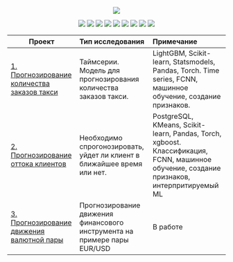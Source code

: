 <p align="center"><img src='https://nyartlife.com/wp-content/uploads/2023/05/DALL%C2%B7E-2023-05-23-08.50.23-Neural-networks-art-750x375.png'></p>



<p align="center">
  <img src="https://img.shields.io/badge/python-3670A0?style=for-the-badge&logo=python&logoColor=ffdd54" />
  <img src="https://img.shields.io/badge/postgres-%23316192.svg?style=for-the-badge&logo=postgresql&logoColor=white" />
  <img src="https://img.shields.io/badge/Plotly-%233F4F75.svg?style=for-the-badge&logo=plotly&logoColor=white" />
  <img src="https://img.shields.io/badge/numpy-%23013243.svg?style=for-the-badge&logo=numpy&logoColor=white" />
  <img src="https://img.shields.io/badge/pandas-%23150458.svg?style=for-the-badge&logo=pandas&logoColor=white" />
  <img src="https://img.shields.io/badge/scikit--learn-%23F7931E.svg?style=for-the-badge&logo=scikit-learn&logoColor=white" />
  <img src="https://img.shields.io/badge/TensorFlow-%23FF6F00.svg?style=for-the-badge&logo=TensorFlow&logoColor=white" />
  <img src="https://img.shields.io/badge/PyTorch-%23EE4C2C.svg?style=for-the-badge&logo=PyTorch&logoColor=white" />
  <img src="https://img.shields.io/badge/Keras-%23D00000.svg?style=for-the-badge&logo=Keras&logoColor=white" />
</p>

| **Проект** | **Тип исследования** | **Примечание** |
| ------------------------- | :--------------------- |:---------------------------|
| [1. Прогнозирование количества заказов такси](https://github.com/thorstein1988/Train_projects/tree/main/taxi_ts)| Таймсерии. Модель для прогнозирования количества заказов такси.| LightGBM, Scikit-learn, Statsmodels, Pandas, Torch. Time series, FCNN,  машинное обучение, создание признаков.|
| [2. Прогнозирование оттока клиентов](https://github.com/thorstein1988/Train_projects/tree/main/Telecom)| Необходимо спрогонозировать, уйдет ли клиент в ближайшее время или нет.| PostgreSQL, KMeans, Scikit-learn, Pandas, Torch, xgboost. Классификация, FCNN,  машинное обучение, создание признаков, интерпритируемый ML|
| [3. Прогнозирование движения валютной пары](https://github.com/i-konin/Train_projects/blob/main/Finance)| Прогнозирование движения финансового инструмента на примере пары EUR/USD| В работе|

<!--
**thorstein1988/thorstein1988** is a ✨ _special_ ✨ repository because its `README.md` (this file) appears on your GitHub profile.

Here are some ideas to get you started:

- 🔭 I’m currently working on ...
- 🌱 I’m currently learning ...
- 👯 I’m looking to collaborate on ...
- 🤔 I’m looking for help with ...
- 💬 Ask me about ...
- 📫 How to reach me: ...
- 😄 Pronouns: ...
- ⚡ Fun fact: ...
-->

